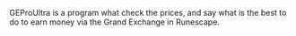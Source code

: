 GEProUltra is a program what check the prices, and say what is the best to do to earn money via the Grand Exchange in Runescape.